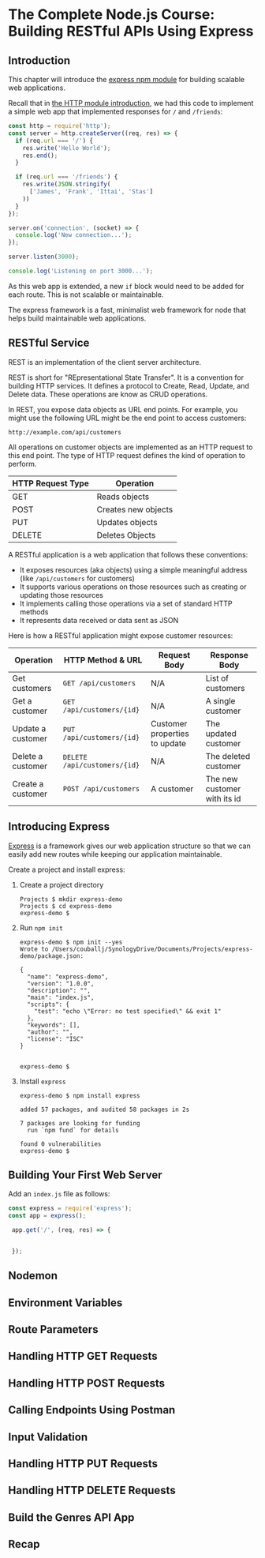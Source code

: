 # The Complete Node.js Course: Building RESTful APIs Using Express

## Introduction

This chapter will introduce the [express npm module](https://www.npmjs.com/package/express)
for building scalable web applications.

Recall that in [the HTTP module introduction](02_node_module_system.md/#http-module),
we had this code to implement a simple web app that implemented responses for
`/` and `/friends`:

```javascript
const http = require('http');
const server = http.createServer((req, res) => {
  if (req.url === '/') {
    res.write('Hello World');
    res.end();
  }

  if (req.url === '/friends') {
    res.write(JSON.stringify(
      ['James', 'Frank', 'Ittai', 'Stas']
    ))
  }
});

server.on('connection', (socket) => {
  console.log('New connection...');
});

server.listen(3000);

console.log('Listening on port 3000...');
```

As this web app is extended, a new `if` block would need to be added for each route.
This is not scalable or maintainable.

The express framework is a fast, minimalist web framework for node that helps
build maintainable web applications.

## RESTful Service

REST is an implementation of the client server architecture.

REST is short for "REpresentational State Transfer". It is a convention for building
HTTP services. It defines a protocol to Create, Read, Update, and Delete data. These
operations are know as CRUD operations.

In REST, you expose data objects as URL end points. For example, you might use the
following URL might be the end point to access customers:

```url
http://example.com/api/customers
```

All operations on customer objects are implemented as an HTTP request to this end
point. The type of HTTP request defines the kind of operation to perform.

| HTTP Request Type | Operation |
| ----------------- | --------- |
| GET | Reads objects |
| POST | Creates new objects |
| PUT | Updates objects |
| DELETE | Deletes Objects |

A RESTful application is a web application that follows these conventions:

* It exposes resources (aka objects) using a simple meaningful address (like `/api/customers`
  for customers)
* It supports various operations on those resources such as creating or updating those resources
* It implements calling those operations via a set of standard HTTP methods
* It represents data received or data sent as JSON

Here is how a RESTful application might expose customer resources:

| Operation | HTTP Method & URL | Request<br/>Body | Response<br/>Body |
| --------- | ------- | -------- | -------- |
| Get customers | `GET /api/customers` | N/A | List of customers |
| Get a customer | `GET /api/customers/{id}` | N/A | A single customer |
| Update a customer | `PUT /api/customers/{id}` | Customer properties to update | The updated customer |
| Delete a customer | `DELETE /api/customers/{id}` | N/A | The deleted customer |
| Create a customer | `POST /api/customers` | A customer | The new customer with its id |

## Introducing Express

[Express](https://www.npmjs.com/package/express) is a framework gives our web application
structure so that we can easily add new routes while keeping our application maintainable.

Create a project and install express:

1. Create a project directory

    ```shell
    Projects $ mkdir express-demo
    Projects $ cd express-demo
    express-demo $
    ```

2. Run `npm init`

    ```shell
    express-demo $ npm init --yes
    Wrote to /Users/couballj/SynologyDrive/Documents/Projects/express-demo/package.json:

    {
      "name": "express-demo",
      "version": "1.0.0",
      "description": "",
      "main": "index.js",
      "scripts": {
        "test": "echo \"Error: no test specified\" && exit 1"
      },
      "keywords": [],
      "author": "",
      "license": "ISC"
    }


    express-demo $
    ```

3. Install `express`

    ```shell
    express-demo $ npm install express

    added 57 packages, and audited 58 packages in 2s

    7 packages are looking for funding
      run `npm fund` for details

    found 0 vulnerabilities
    express-demo $
    ```

## Building Your First Web Server

Add an `index.js` file as follows:

```javascript
const express = require('express');
const app = express();

 app.get('/', (req, res) => {


 });

```

## Nodemon

## Environment Variables

## Route Parameters

## Handling HTTP GET Requests

## Handling HTTP POST Requests

## Calling Endpoints Using Postman

## Input Validation

## Handling HTTP PUT Requests

## Handling HTTP DELETE Requests

## Build the Genres API App

## Recap
